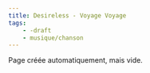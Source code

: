 ```yaml
---
title: Desireless - Voyage Voyage
tags:
    - -draft
    - musique/chanson
---
```


Page créée automatiquement, mais vide.
